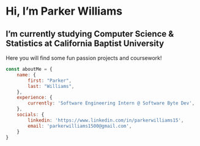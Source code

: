 # Hi, I’m Parker Williams
I’m currently studying Computer Science & Statistics at California Baptist University
-
Here you will find some fun passion projects and coursework! 

<!---
ParkerWilliams1/ParkerWilliams1 is a ✨ special ✨ repository because its `README.md` (this file) appears on your GitHub profile.
You can click the Preview link to take a look at your changes.
--->

```javascript
const aboutMe = {
    name: {
        first: "Parker",
        last: "Williams", 
    },
    experience: {
        currently: 'Software Engineering Intern @ Software Byte Dev',
    },
    socials: {
        linkedin: 'https://www.linkedin.com/in/parkerwilliams15',
        email: 'parkerwilliams1500@gmail.com',
    }
}
```
